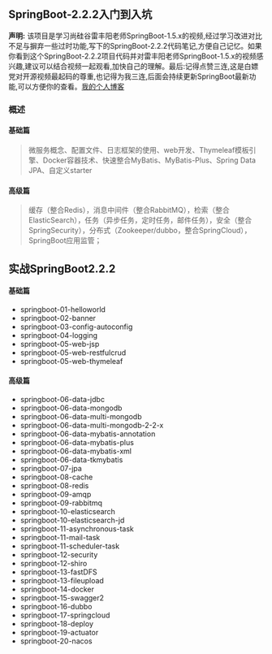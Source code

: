 ## SpringBoot-2.2.2入门到入坑
**声明:** 该项目是学习尚硅谷雷丰阳老师SpringBoot-1.5.x的视频,经过学习改进对比不足与摒弃一些过时功能,写下的SpringBoot-2.2.2代码笔记,方便自己记忆。如果你看到这个SpringBoot-2.2.2项目代码并对雷丰阳老师SpringBoot-1.5.x的视频感兴趣,建议可以结合视频一起观看,加快自己的理解。最后:记得点赞三连,这是白嫖党对开源视频最起码的尊重,也记得为我三连,后面会持续更新SpringBoot最新功能,可以方便你的查看。[我的个人博客](https://zysheep.cn/)
### 概述
#### 基础篇
> 微服务概念、配置文件、日志框架的使用、web开发、Thymeleaf模板引擎、Docker容器技术、快速整合MyBatis、MyBatis-Plus、Spring Data JPA、自定义starter

#### 高级篇
> 缓存（整合Redis），消息中间件（整合RabbitMQ），检索（整合ElasticSearch），任务（异步任务，定时任务，邮件任务），安全（整合SpringSecurity），分布式（Zookeeper/dubbo，整合SpringCloud），SpringBoot应用监管；

## 实战SpringBoot2.2.2
#### 基础篇
- springboot-01-helloworld
- springboot-02-banner
- springboot-03-config-autoconfig
- springboot-04-logging
- springboot-05-web-jsp
- springboot-05-web-restfulcrud
- springboot-05-web-thymeleaf
#### 高级篇
- springboot-06-data-jdbc
- springboot-06-data-mongodb
- springboot-06-data-multi-mongodb
- springboot-06-data-multi-mongodb-2-2-x
- springboot-06-data-mybatis-annotation
- springboot-06-data-mybatis-plus
- springboot-06-data-mybatis-xml
- springboot-06-data-tkmybatis
- springboot-07-jpa
- springboot-08-cache
- springboot-08-redis
- springboot-09-amqp
- springboot-09-rabbitmq
- springboot-10-elasticsearch
- springboot-10-elasticsearch-jd
- springboot-11-asynchronous-task
- springboot-11-mail-task
- springboot-11-scheduler-task
- springboot-12-security
- springboot-12-shiro
- springboot-13-fastDFS
- springboot-13-fileupload
- springboot-14-docker
- springboot-15-swagger2
- springboot-16-dubbo
- springboot-17-springcloud
- springboot-18-deploy
- springboot-19-actuator
- springboot-20-nacos





